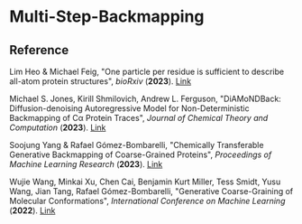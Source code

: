 # Multi-Step-Backmapping

## Reference
Lim Heo & Michael Feig, "One particle per residue is sufficient to describe all-atom protein structures", _bioRxiv_ (**2023**). [Link](https://www.biorxiv.org/content/10.1101/2023.05.22.541652v1)

Michael S. Jones, Kirill Shmilovich, Andrew L. Ferguson, "DiAMoNDBack: Diffusion-denoising Autoregressive Model for Non-Deterministic Backmapping of Cα Protein Traces", _Journal of Chemical Theory and Computation_ (**2023**). [Link](https://arxiv.org/abs/2307.12451)

Soojung Yang & Rafael Gómez-Bombarelli, "Chemically Transferable Generative Backmapping of Coarse-Grained Proteins", _Proceedings of Machine Learning Research_ (**2023**). [Link](https://proceedings.mlr.press/v202/yang23e/yang23e.pdf)

Wujie Wang, Minkai Xu, Chen Cai, Benjamin Kurt Miller, Tess Smidt, Yusu Wang, Jian Tang, Rafael Gómez-Bombarelli, "Generative Coarse-Graining of Molecular Conformations", _International Conference on Machine Learning_ (**2022**). [Link](https://arxiv.org/abs/2201.12176)